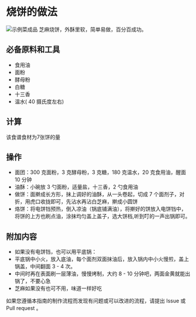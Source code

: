 # 烧饼的做法

![示例菜成品](./烧饼的做法.jpg)
芝麻烧饼，外酥里软，简单易做，百分百成功。

## 必备原料和工具

- 食用油
- 面粉
- 酵母粉
- 白糖
- 十三香
- 温水( 40 摄氏度左右)

## 计算

该食谱食材为7张饼的量

## 操作

- 面团：300 克面粉，3 克酵母粉，3 克糖，180 克温水，20 克食用油，醒面 10 分钟
- 油酥：小碗放 3 勺面粉，适量盐，十三香，2 勺食用油
- 做饼：面擀成长方形，抹上调好的油酥，从一头卷起，切成 7 个面剂子，对折，用虎口收拢即可，先沾水再沾白芝麻，擀成小圆饼
- 烙饼：将电饼铛预热，倒入凉油（锅底铺满油），将擀好的饼放入电饼铛中，将饼的上方也刷点油，涂抹均匀盖上盖子，选大饼档,听到叮的一声出锅即可。

## 附加内容

- 如果没有电饼铛，也可以用平底锅：
- 平底锅中小火，放入底油，每个面剂双面抹油后，放入锅内中小火慢煎，盖上锅盖，中间翻面 3 - 4 次。
- 中间时再在表面刷一层薄油，慢慢烤制，大约 8 - 10 分钟吧，两面金黄就能出锅了，不要心急
- 芝麻如果没有也可不用，味道一样好吃

如果您遵循本指南的制作流程而发现有问题或可以改进的流程，请提出 Issue 或 Pull request 。